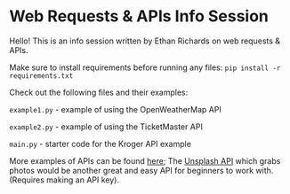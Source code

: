# Web Requests & APIs Info Session

Hello! This is an info session written by Ethan Richards on web requests & APIs.

Make sure to install requirements before running any files: `pip install -r requirements.txt`

Check out the following files and their examples:

`example1.py` - example of using the OpenWeatherMap API

`example2.py` - example of using the TicketMaster API

`main.py` - starter code for the Kroger API example

More examples of APIs can be found [here](https://github.com/public-apis/public-apis); The [Unsplash API](https://unsplash.com/developers) which grabs photos would be another great and easy API for beginners to work with. (Requires making an API key).
